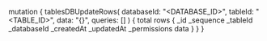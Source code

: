 mutation {
    tablesDBUpdateRows(
        databaseId: "<DATABASE_ID>",
        tableId: "<TABLE_ID>",
        data: "{}",
        queries: []
    ) {
        total
        rows {
            _id
            _sequence
            _tableId
            _databaseId
            _createdAt
            _updatedAt
            _permissions
            data
        }
    }
}
